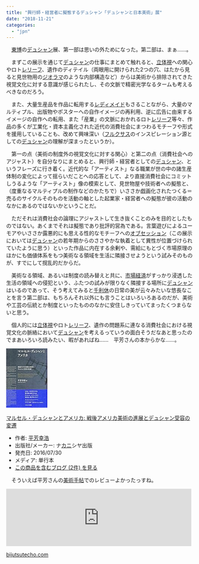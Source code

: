 ```yaml
---
title: "興行師・経営者に擬態するデュシャン「デュシャンと日本美術」展"
date: "2018-11-21"
categories: 
  - "jpn"
---
```


　[東博](http://d.hatena.ne.jp/keyword/%C5%EC%C7%EE)の[デュシャン](http://d.hatena.ne.jp/keyword/%A5%C7%A5%E5%A5%B7%A5%E3%A5%F3)展、第一部は思いの外ためになった。第二部は、まぁ……。

　まずこの展示を通じて[デュシャン](http://d.hatena.ne.jp/keyword/%A5%C7%A5%E5%A5%B7%A5%E3%A5%F3)の仕事にまとめて触れると、[立体視](http://d.hatena.ne.jp/keyword/%CE%A9%C2%CE%BB%EB)への関心やロト[レリーフ](http://d.hatena.ne.jp/keyword/%A5%EC%A5%EA%A1%BC%A5%D5)、遺作のディテイル（両眼用に開けられた2つの穴、はたから見ると見世物用の[ジオラマ](http://d.hatena.ne.jp/keyword/%A5%B8%A5%AA%A5%E9%A5%DE)のような内部構造など）からは美術から排除されてきた視覚文化に対する意識が感じられたし、その文脈で精密光学なるタームも考えるべきなのだろう。

　また、大量生産品を作品に転用する[レディメイド](http://d.hatena.ne.jp/keyword/%A5%EC%A5%C7%A5%A3%A5%E1%A5%A4%A5%C9)もさることながら、大量のマルティプル、出版物やポスターへの自作イメージの再利用、逆に広告に由来するイメージの自作への転用、また「産業」の文脈におかれるロト[レリーフ](http://d.hatena.ne.jp/keyword/%A5%EC%A5%EA%A1%BC%A5%D5)等々、作品の多くが工業化・資本主義化された近代の消費社会にまつわるモチーフや形式を援用していることも、改めて興味深い（[フルクサス](http://d.hatena.ne.jp/keyword/%A5%D5%A5%EB%A5%AF%A5%B5%A5%B9)のインスピレーション源としての[デュシャン](http://d.hatena.ne.jp/keyword/%A5%C7%A5%E5%A5%B7%A5%E3%A5%F3)の理解が深まったというか）。

　第一の点（美術の制度外の視覚文化に対する関心）と第二の点（消費社会へのアジャスト）を自分なりにまとめると、興行師・経営者としての[デュシャン](http://d.hatena.ne.jp/keyword/%A5%C7%A5%E5%A5%B7%A5%E3%A5%F3)、というフレーズに行き着く。近代的な「アーティスト」なる職業が世の中の諸生産体制の変化によって揺らいだことへの応答として、より直接消費社会にコミットしうるような「アーティスト」像の模索として、見世物屋や技術者への擬態と、（度重なるマルティプルの制作などのかたちで）いささか戯画化されたつくる＝売るのサイクルそのものを活動の軸とした起業家・経営者への擬態が彼の活動のなかにあるのではないかということだ。

　ただそれは消費社会の論理にアジャストして生き抜くことのみを目的としたものではない。あくまでそれは擬態であり批評的営為である。言葉遊びによるユーモアやいささか露悪的にも思える性的なモチーフへの[オブセッション](http://d.hatena.ne.jp/keyword/%A5%AA%A5%D6%A5%BB%A5%C3%A5%B7%A5%E7%A5%F3)（この展示においては[デュシャン](http://d.hatena.ne.jp/keyword/%A5%C7%A5%E5%A5%B7%A5%E3%A5%F3)の若年期からのささやかな執着として異性が位置づけられていたように思う）といった作品に内在する余剰や、需給にもとづく市場原理のほかにも価値体系をもつ美術なる領域を生活に隣接させようという試みそのものが、すでにして撹乱的だからだ。

　美術なる領域、あるいは制度の読み替えと共に、[市場経済](http://d.hatena.ne.jp/keyword/%BB%D4%BE%EC%B7%D0%BA%D1)がすっかり浸透した生活の領域への侵犯という、ふたつの試みが限りなく隣接する場所に[デュシャン](http://d.hatena.ne.jp/keyword/%A5%C7%A5%E5%A5%B7%A5%E3%A5%F3)はいるのであって、そう考えてみると[千利休](http://d.hatena.ne.jp/keyword/%C0%E9%CD%F8%B5%D9)の日常の美が云々みたいな悠長なことを言う第二部は、もちろんそれ以外にも言うことはいろいろあるのだが、美術や工芸の伝統とか制度といったもののなかに安住しきっていてまったくつまらないと思う。

　個人的には[立体視](http://d.hatena.ne.jp/keyword/%CE%A9%C2%CE%BB%EB)やロト[レリーフ](http://d.hatena.ne.jp/keyword/%A5%EC%A5%EA%A1%BC%A5%D5)、遺作の問題系に連なる消費社会における視覚文化の脈絡において[デュシャン](http://d.hatena.ne.jp/keyword/%A5%C7%A5%E5%A5%B7%A5%E3%A5%F3)を考えるっていうの面白そうだなあと思ったのでまあいろいろ読みたい、暇があればね……　平芳さんの本からかな……。

[![マルセル・デュシャンとアメリカ: 戦後アメリカ美術の進展とデュシャン受容の変遷](images/51-5NBNjPwL._SL160_.jpg "マルセル・デュシャンとアメリカ: 戦後アメリカ美術の進展とデュシャン受容の変遷")](http://www.amazon.co.jp/exec/obidos/ASIN/4779510635/tortoisetau09-22/)

[マルセル・デュシャンとアメリカ: 戦後アメリカ美術の進展とデュシャン受容の変遷](http://www.amazon.co.jp/exec/obidos/ASIN/4779510635/tortoisetau09-22/)

- 作者: [平芳幸浩](http://d.hatena.ne.jp/keyword/%CA%BF%CB%A7%B9%AC%B9%C0)
- 出版社/メーカー: ナ[カニ](http://d.hatena.ne.jp/keyword/%A5%AB%A5%CB)シヤ出版
- 発売日: 2016/07/30
- メディア: 単行本
- [この商品を含むブログ (2件) を見る](http://d.hatena.ne.jp/asin/4779510635/tortoisetau09-22)

　そういえば平芳さんの[美術手帖](http://d.hatena.ne.jp/keyword/%C8%FE%BD%D1%BC%EA%C4%A1)でのレビューよかったっすね。

<iframe src="https://hatenablog-parts.com/embed?url=https%3A%2F%2Fbijutsutecho.com%2Fmagazine%2Freview%2F18848" title="なぜ《泉》ばかりが注目されるのか？ 平芳幸浩評「マルセル･デュシャンと日本美術」展｜MAGAZINE" class="embed-card embed-webcard" scrolling="no" frameborder="0" style="display: block; width: 100%; height: 155px; max-width: 500px; margin: 10px 0px;"></iframe>

[bijutsutecho.com](https://bijutsutecho.com/magazine/review/18848)
